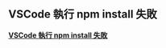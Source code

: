 ## VSCode 執行 npm install 失敗

[**VSCode 執行 npm install 失敗**](https://akoncc.github.io/2019/11/01/vscode-cant-run-script/)
